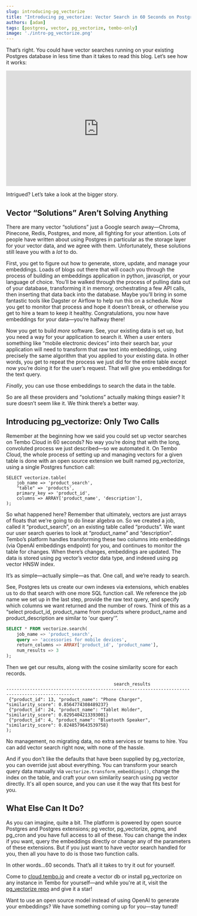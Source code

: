 ```yaml
---
slug: introducing-pg_vectorize
title: "Introducing pg_vectorize: Vector Search in 60 Seconds on Postgres"
authors: [adam]
tags: [postgres, vector, pg_vectorize, tembo-only]
image: './intro-pg_vectorize.png'
---
```



That’s right. You could have vector searches running on your existing Postgres database in less time than it takes to read this blog. Let’s see how it works:

<div style={{ position: 'relative', width: '100%', paddingBottom: '56.25%', marginBottom: '5%'}}>
  <iframe
    style={{ position: 'absolute', top:'10px', width: '100%', height: '100%' }}
    width="100%"
    height="315"
    src="https://www.youtube.com/embed/TgtINeeucy8?si=7jBlRi59mSnlnH0i"
    title="YouTube video player"
    frameBorder="0"
    allow="accelerometer; autoplay; clipboard-write; encrypted-media; gyroscope; picture-in-picture"
    allowFullScreen>
  </iframe>
</div>

Intrigued? Let’s take a look at the bigger story.

## Vector “Solutions” Aren’t Solving Anything

There are many vector “solutions” just a Google search away—Chroma, Pinecone, Redis, Postgres, and more, all fighting for your attention. Lots of people have written about using Postgres in particular as the storage layer for your vector data, and we agree with them. Unfortunately, these solutions still leave you with a _lot_ to do.

First, you get to figure out how to generate, store, update, and manage your embeddings. Loads of blogs out there that will coach you through the process of building an embeddings application in python, javascript, or your language of choice. You’ll be walked through the process of pulling data out of your database, transforming it in memory, orchestrating a few API calls, then inserting that data back into the database. Maybe you’ll bring in some fantastic tools like Dagster or Airflow to help run this on a schedule. Now you get to monitor that process and hope it doesn’t break, or otherwise you get to hire a team to keep it healthy. Congratulations, you now have embeddings for your data—you’re halfway there!

Now you get to build _more_ software. See, your existing data is set up, but you need a way for your application to search it. When a user enters something like “mobile electronic devices” into their search bar, your application will need to transform that raw text into embeddings, using precisely the same algorithm that you applied to your existing data. In other words, you get to repeat the process we just did for the entire table except now you’re doing it for the user’s request. That will give you embeddings for the text query.

_Finally_, you can use those embeddings to search the data in the table.

So are all these providers and “solutions” actually making things easier? It sure doesn’t seem like it. We think there’s a better way.


## Introducing pg_vectorize: Only Two Calls

Remember at the beginning how we said you could set up vector searches on Tembo Cloud in 60 seconds? No way you’re doing that with the long, convoluted process we just described—so we automated it. On Tembo Cloud, the whole process of setting up and managing vectors for a given table is done with an open source extension we built named pg_vectorize, using a single Postgres function call:


```
SELECT vectorize.table(
    job_name => 'product_search',
    "table" => 'products',
    primary_key => 'product_id',
    columns => ARRAY['product_name', 'description'],
);
```


So what happened here? Remember that ultimately, vectors are just arrays of floats that we're going to do linear algebra on. So we created a job, called it “product_search”, on an existing table called “products”. We want our user search queries to look at “product_name” and “description”. Tembo’s platform handles transforming these two columns into embeddings (via OpenAI embeddings endpoint) for you, and continues to monitor the table for changes. When there’s changes, embeddings are updated. The data is stored using pg vector’s vector data type, and indexed using pg vector HNSW index.

It’s as simple—actually simple—as that. One call, and we’re ready to search.

See, Postgres lets us create our own indexes via extensions, which enables us to do that search with one more SQL function call. We reference the job name we set up in the last step, provide the raw text query, and specify which columns we want returned and the number of rows. Think of this as a “select product_id, product_name from products where product_name and product_description are similar to 'our query'”.


``` sql
SELECT * FROM vectorize.search(
    job_name => 'product_search',
    query => 'accessories for mobile devices',
    return_columns => ARRAY['product_id', 'product_name'],
    num_results => 3
);
```

Then we get our results, along with the cosine similarity score for each records.

```
                                         search_results
------------------------------------------------------------------------------------------------
 {"product_id": 13, "product_name": "Phone Charger", "similarity_score": 0.8564774308489237}
 {"product_id": 24, "product_name": "Tablet Holder", "similarity_score": 0.8295404213393001}
 {"product_id": 4, "product_name": "Bluetooth Speaker", "similarity_score": 0.8248579643539758}
);
```

No management, no migrating data, no extra services or teams to hire. You can add vector search right now, with none of the hassle.

And if you don't like the defaults that have been supplied by pg_vectorize, you can override just about everything. You can transform your search query data manually via `vectorize.transform_embeddings()`, change the index on the table, and craft your own similarity search using pg vector directly. It's all open source, and you can use it the way that fits best for you.


## What Else Can It Do?

As you can imagine, quite a bit. The platform is powered by open source Postgres and Postgres extensions; pg vector, pg_vectorize, pgmq, and pg_cron and you have full access to all of these. You can change the index if you want, query the embeddings directly or change any of the parameters of these extensions. But if you just want to have vector search handled for you, then all you have to do is those two function calls.

In other words…60 seconds. That’s all it takes to try it out for yourself.

Come to [cloud.tembo.io](https://cloud.tembo.io) and create a vector db or install pg_vectorize on any instance in Tembo for yourself—and while you're at it, visit the [pg_vectorize repo](https://github.com/tembo-io/pg_vectorize) and give it a star!

Want to use an open source model instead of using OpenAI to generate your embeddings? We have something coming up for you—stay tuned!
